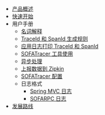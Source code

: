 - [产品概述](./Home)
- [快速开始](./QuickStart)
- 用户手册
  - [名词解释](./Explanation)
  - [TraceId 和 SpanId 生成规则](./TraceIdGeneratedRule)
  - [应用日志打印 TraceId 和 SpanId](./PrintTraceIdSpanId)
  - [SOFATracer 工具使用](./Utils)
  - [异步处理](./Async)
  - [上报数据到 Zipkin](./ReportToZipkin)
  - [SOFATracer 配置](./Configuration)
  - 日志格式
      - [Spring MVC 日志](./SpringMVC)
      - [SOFARPC 日志](./SOFARPC)
- [发展路线](./roadmap)



